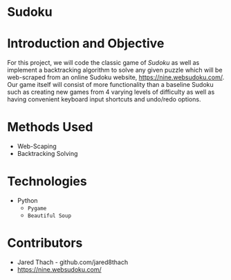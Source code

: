 # Sudoku

# Introduction and Objective
For this project, we will code the classic game of *Sudoku* as well as implement a backtracking algorithm to solve any given puzzle which will be web-scraped from an online Sudoku website, https://nine.websudoku.com/. Our game itself will consist of more functionality than a baseline Sudoku such as creating new games from 4 varying levels of difficulty as well as having convenient keyboard input shortcuts and undo/redo options.

# Methods Used
- Web-Scaping
- Backtracking Solving

# Technologies
- Python
  - `Pygame`
  - `Beautiful Soup`

# Contributors
- Jared Thach - github.com/jared8thach
- https://nine.websudoku.com/
